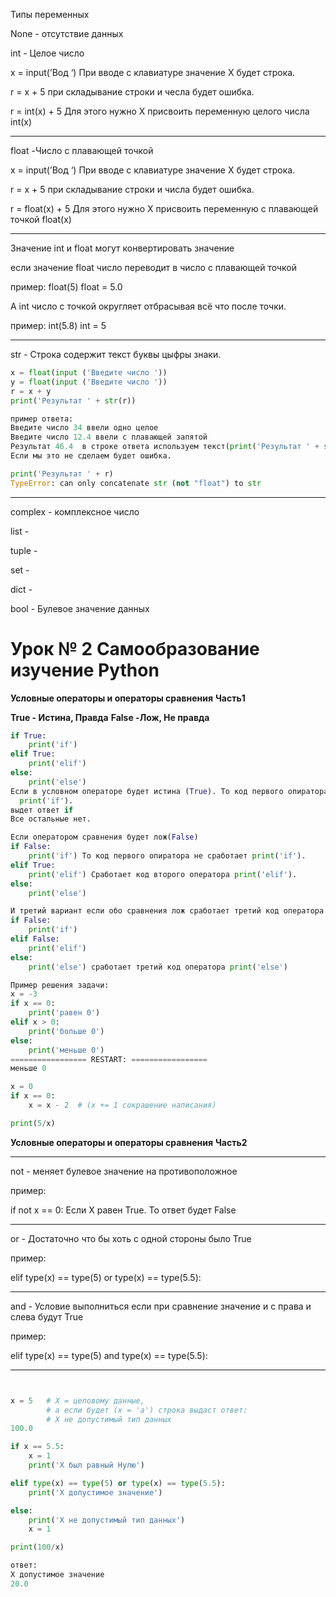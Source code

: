 Типы переменных

None - отсутствие данных

int - Целое число

x = input(’Вод ‘)     При вводе с клавиатуре значение Х будет строка.

r = x + 5                при складывание строки и чесла  будет ошибка.

r = int(x) + 5         Для этого нужно Х присвоить переменную целого числа int(x)

_________________________________________________________________________________________________

float -Число с плавающей точкой

x = input(’Вод ‘)     При вводе с клавиатуре значение Х будет строка.

r = x + 5                при складывание строки и числа  будет ошибка.

r = float(x) + 5      Для этого нужно Х присвоить переменную с плавающей точкой float(x)

___________________________________________________________________________________________________

Значение int и float могут конвертировать значение 

если значение float число переводит в число с плавающей точкой 

пример:  float(5)  float = 5.0

А int число с точкой округляет отбрасывая всё что после точки. 

пример: int(5.8) int = 5

____________________________________________________________________________

str - Строка содержит текст буквы цыфры знаки. 

```python
x = float(input ('Введите число '))
y = float(input ('Введите число '))
r = x + y
print('Результат ' + str(r))

пример ответа:
Введите число 34 ввели одно целое 
Введите число 12.4 ввели с плавающей запятой 
Результат 46.4  в строке ответа используем текст(print('Результат ' + str(r)) и присваеваем числовому значению в текстовое str(r). 
Если мы это не сделаем будет ошибка.

print('Результат ' + r)
TypeError: can only concatenate str (not "float") to str   
```

____________________________________________________________________________________________________

complex - комплексное число 

list - 

tuple - 

set - 

dict - 

bool - Булевое значение данных

# Урок № 2 __Самообразование изучение Python__ 
__Условные операторы и операторы сравнения__
**Часть1**

__True - Истина,  Правда__ 
__False -Лож, Не правда__

```python
if True:
    print('if')
elif True:
    print('elif')
else:
    print('else')
Если в условном операторе будет истина (True). То код первого опиратора сработает 
  print('if'). 
выдет ответ if
Все остальные нет.

Если оператором сравнения будет лож(False)
if False:
    print('if') То код первого опиратора не сработает print('if'). 
elif True:
    print('elif') Cработает код второго оператора print('elif'). 
else:
    print('else')

И третий вариант если обо сравнения лож сработает третий код оператора print('else')
if False:
    print('if')
elif False:
    print('elif')
else:
    print('else') сработает третий код оператора print('else')

Пример решения задачи:
x = -3
if x == 0:
    print('равен 0')
elif x > 0:
    print('больше 0')
else:
    print('меньше 0')
================= RESTART: =================
меньше 0

x = 0
if x == 0:
    x = x - 2  # (x += 1 сокрашение написания)

print(5/x)
```

__Условные операторы и операторы сравнения__
**Часть2**

_________________________________________________________________________________________________________

not - меняет булевое значение на противоположное  

пример:  

if not x == 0: Если Х равен True.  То ответ будет False

_________________________________________________________________________________________________________

or - Достаточно что бы хоть с одной стороны было True 

пример:

elif type(x) == type(5) or type(x) == type(5.5):

__________________________________________________________________________________________________________

and - Условие выполниться если при сравнение значение и с права и слева будут True 

пример:

elif type(x) == type(5) and type(x) == type(5.5):

__________________________________________________________________________________________________________
```python


x = 5   # Х = целовому данные, 
        # а если будет (x = 'a') строка выдаст ответ: 
        # X не допустимый тип данных
100.0 

if x == 5.5:
    x = 1
    print('Х был равный Нулю')

elif type(x) == type(5) or type(x) == type(5.5):
    print('X допустимое значение')

else:
    print('X не допустимый тип данных')
    x = 1

print(100/x)

ответ:
X допустимое значение
20.0
```
